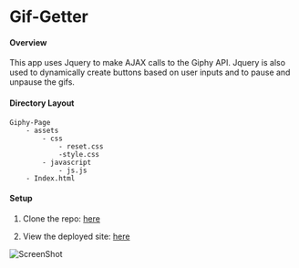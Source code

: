# Gif-Getter

#### Overview

This app uses Jquery to make AJAX calls to the Giphy API.  Jquery is also used to dynamically create buttons based on user inputs and to pause and unpause the gifs.  

#### Directory Layout

```
Giphy-Page
    - assets  
        - css
            - reset.css
            -style.css
        - javascript
            - js.js
    - Index.html
```
#### Setup

1. Clone the repo: [here](https://github.com/Malkons/Gif-Getter.git)

2. View the deployed site: [here](https://malkons.github.io/Gif-Getter/)

![ScreenShot](/images/test.png)